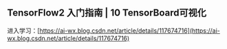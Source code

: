 ## TensorFlow2 入门指南 | 10 TensorBoard可视化
进入学习：[https://ai-wx.blog.csdn.net/article/details/117674716](https://ai-wx.blog.csdn.net/article/details/117674716)
